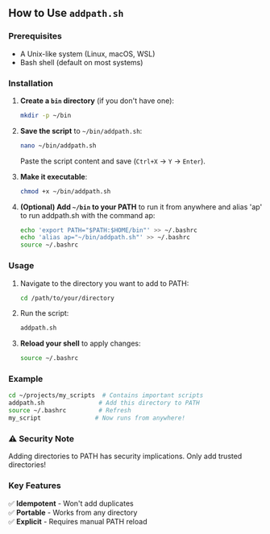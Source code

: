 ## How to Use `addpath.sh`

### Prerequisites
- A Unix-like system (Linux, macOS, WSL)
- Bash shell (default on most systems)

### Installation
1. **Create a `bin` directory** (if you don't have one):
   ```bash
   mkdir -p ~/bin
   ```

2. **Save the script** to `~/bin/addpath.sh`:
   ```bash
   nano ~/bin/addpath.sh
   ```
   Paste the script content and save (`Ctrl+X` → `Y` → `Enter`).

3. **Make it executable**:
   ```bash
   chmod +x ~/bin/addpath.sh
   ```

4. **(Optional) Add `~/bin` to your PATH** to run it from anywhere and alias 'ap' to run addpath.sh with the command ap:
   ```bash
   echo 'export PATH="$PATH:$HOME/bin"' >> ~/.bashrc
   echo 'alias ap="~/bin/addpath.sh"' >> ~/.bashrc
   source ~/.bashrc
   ```

### Usage
1. Navigate to the directory you want to add to PATH:
   ```bash
   cd /path/to/your/directory
   ```

2. Run the script:
   ```bash
   addpath.sh
   ```

3. **Reload your shell** to apply changes:
   ```bash
   source ~/.bashrc
   ```

### Example
```bash
cd ~/projects/my_scripts  # Contains important scripts
addpath.sh               # Add this directory to PATH
source ~/.bashrc         # Refresh
my_script               # Now runs from anywhere!
```

### ⚠️ Security Note
Adding directories to PATH has security implications. Only add trusted directories!


### Key Features
✅ **Idempotent** - Won't add duplicates  
✅ **Portable** - Works from any directory  
✅ **Explicit** - Requires manual PATH reload  
